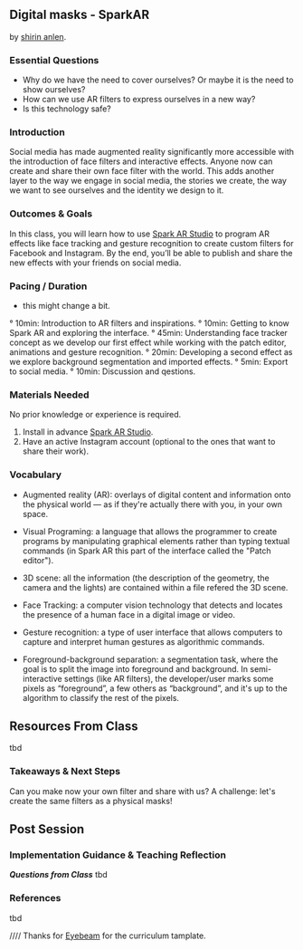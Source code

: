 ## Digital masks - SparkAR
by [shirin anlen](https://shirin.works).

### Essential Questions
- Why do we have the need to cover ourselves? Or maybe it is the need to show ourselves? 
- How can we use AR filters to express ourselves in a new way? 
- Is this technology safe?

### Introduction
Social media has made augmented reality significantly more accessible with the introduction of face filters and interactive effects. Anyone now can create and share their own face filter with the world. This adds another layer to the way we engage in social media, the stories we create, the way we want to see ourselves and the identity we design to it. 

### Outcomes & Goals
In this class, you will learn how to use [Spark AR Studio](https://sparkar.facebook.com/ar-studio/download/) to program AR effects like face tracking and gesture recognition to create custom filters for Facebook and Instagram. By the end, you’ll be able to publish and share the new effects with your friends on social media. 

### Pacing / Duration
* this might change a bit. 

° 10min: Introduction to AR filters and inspirations. 
° 10min: Getting to know Spark AR and exploring the interface.
° 45min: Understanding face tracker concept as we develop our first effect while working with the patch editor, animations and gesture recognition.
° 20min: Developing a second effect as we explore background segmentation and imported effects.
° 5min: Export to social media.
° 10min: Discussion and qestions.

### Materials Needed
No prior knowledge or experience is required.

1. Install in advance [Spark AR Studio](https://sparkar.facebook.com/ar-studio/download/).
2. Have an active Instagram account (optional to the ones that want to share their work).  

### Vocabulary
* Augmented reality (AR): overlays of digital content and information onto the physical world — as if they're actually there with you, in your own space. 

* Visual Programing: a language that allows the programmer to create programs by manipulating graphical elements rather than typing textual commands (in Spark AR this part of the interface called the "Patch editor"). 

* 3D scene: all the information (the description of the geometry, the camera and the lights) are contained within a file refered the 3D scene.

* Face Tracking: a computer vision technology that detects and locates the presence of a human face in a digital image or video.

* Gesture recognition: a type of user interface that allows computers to capture and interpret human gestures as algorithmic commands. 

* Foreground-background separation: a segmentation task, where the goal is to split the image into foreground and background. In semi-interactive settings (like AR filters), the developer/user marks some pixels as “foreground”, a few others as “background”, and it's up to the algorithm to classify the rest of the pixels.

## Resources From Class
tbd

### Takeaways & Next Steps
Can you make now your own filter and share with us?
A challenge: let's create the same filters as a physical masks! 

## Post Session

### Implementation Guidance &  Teaching Reflection
***Questions from Class***
tbd

### References
tbd


////
Thanks for [Eyebeam](http://www.eyebeam.org) for the curriculum tamplate.
